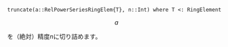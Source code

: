 ```
truncate(a::RelPowerSeriesRingElem{T}, n::Int) where T <: RingElement
```

$$
a
$$

を（絶対）精度$n$に切り詰めます。
